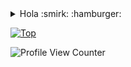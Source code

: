 <details> 
<summary align="left">Hola :smirk: :hamburger:</summary>
<pre>
- 👋 Hola yo soy @Jennifer7w7
- 👀 Estoy interesada en ...
- 🌱 Actualmente estoy aprendiendo ...
- 💞️ Estoy buscando colaborar en ...
- 📫 Como llegar a mi ...
</pre>
  </details>
  
[![Top](https://github-readme-stats.vercel.app/api/top-langs/?username=Jennifer7w7&exclude_repo=eslint-config&theme=dracula)](https://github.com/anuraghazra/github-readme-stats)

![Profile View Counter](https://komarev.com/ghpvc/?username=Jennifer7w7)

<!---
Jennifer7w7/Jennifer7w7 es un repositorio ✨ especial ✨ porque su `README.md` (este archivo) aparece en su perfil de GitHub. 9 Puede hacer clic en el enlace Vista previa para ver los cambios. 10 --->
